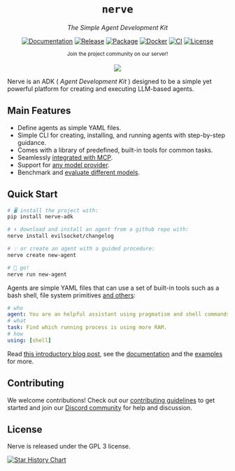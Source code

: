 <div align="center">

# `nerve`

<i>The Simple Agent Development Kit</i>

[![Documentation](https://img.shields.io/badge/documentation-blue)](https://github.com/evilsocket/nerve/blob/main/docs/index.md)
[![Release](https://img.shields.io/github/release/evilsocket/nerve.svg?style=flat-square)](https://github.com/evilsocket/nerve/releases/latest)
[![Package](https://img.shields.io/pypi/v/nerve-adk.svg)](https://pypi.org/project/nerve-adk)
[![Docker](https://img.shields.io/docker/v/evilsocket/nerve?logo=docker)](https://hub.docker.com/r/evilsocket/nerve)
[![CI](https://img.shields.io/github/actions/workflow/status/evilsocket/nerve/ci.yml)](https://github.com/evilsocket/nerve/actions/workflows/ci.yml)
[![License](https://img.shields.io/badge/license-GPL3-brightgreen.svg?style=flat-square)](https://github.com/evilsocket/nerve/blob/master/LICENSE.md)

  <small>Join the project community on our server!</small>
  <br/><br/>
  <a href="https://discord.gg/https://discord.gg/btZpkp45gQ" target="_blank" title="Join our community!">
    <img src="https://dcbadge.limes.pink/api/server/https://discord.gg/btZpkp45gQ"/>
  </a>

</div>

Nerve is an ADK ( _Agent Development Kit_ ) designed to be a simple yet powerful platform for creating and executing LLM-based agents.

## Main Features

- Define agents as simple YAML files.
- Simple CLI for creating, installing, and running agents with step-by-step guidance.
- Comes with a library of predefined, built-in tools for common tasks.
- Seamlessly [integrated with MCP](https://github.com/evilsocket/nerve/blob/main/docs/mcp.md).
- Support for [any model provider](https://docs.litellm.ai/docs/providers).
- Benchmark and [evaluate different models](https://github.com/evilsocket/nerve/blob/main/docs/evaluation.md).

## Quick Start

```bash
# 🖥️ install the project with:
pip install nerve-adk

# ⬇️ download and install an agent from a github repo with:
nerve install evilsocket/changelog

# 💡 or create an agent with a guided procedure:
nerve create new-agent

# 🚀 go!
nerve run new-agent
```

Agents are simple YAML files that can use a set of built-in tools such as a bash shell, file system primitives [and others](https://github.com/evilsocket/nerve/blob/main/docs/namespaces.md):

```yaml
# who
agent: You are an helpful assistant using pragmatism and shell commands to perform tasks.
# what
task: Find which running process is using more RAM.
# how
using: [shell]
```

Read [this introductory blog post](https://www.evilsocket.net/2025/03/13/How-To-Write-An-Agent/), see the [documentation](https://github.com/evilsocket/nerve/blob/main/docs/index.md) and the [examples](https://github.com/evilsocket/nerve/tree/main/examples) for more.

## Contributing

We welcome contributions! Check out our [contributing guidelines](https://github.com/evilsocket/nerve/blob/main/CONTRIBUTING.md) to get started and join our [Discord community](https://discord.gg/btZpkp45gQ) for help and discussion.

## License

Nerve is released under the GPL 3 license.

[![Star History Chart](https://api.star-history.com/svg?repos=evilsocket/nerve&type=Date)](https://star-history.com/#evilsocket/nerve&Date)

